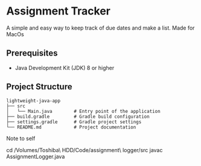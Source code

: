 # Assignment Tracker

A simple and easy way to keep track of due dates and make a list.
Made for MacOs

## Prerequisites

- Java Development Kit (JDK) 8 or higher

## Project Structure

```
lightweight-java-app
├── src
│   └── Main.java        # Entry point of the application
├── build.gradle         # Gradle build configuration
├── settings.gradle      # Gradle project settings
└── README.md            # Project documentation
```

Note to self

cd /Volumes/Toshiba\ HDD/Code/assignment\ logger/src
javac AssignmentLogger.java